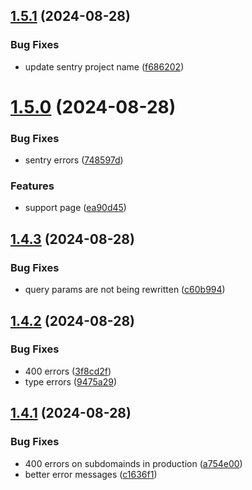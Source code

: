 ## [1.5.1](https://github.com/onesoft-sudo/sudobot-dashboard/compare/v1.5.0...v1.5.1) (2024-08-28)


### Bug Fixes

* update sentry project name ([f686202](https://github.com/onesoft-sudo/sudobot-dashboard/commit/f686202676e73ab2132c3e9418153d1964018274))



# [1.5.0](https://github.com/onesoft-sudo/sudobot-dashboard/compare/v1.4.3...v1.5.0) (2024-08-28)


### Bug Fixes

* sentry errors ([748597d](https://github.com/onesoft-sudo/sudobot-dashboard/commit/748597d28f1383e9ea8daf0f3fc482eeb9086ef7))


### Features

* support page ([ea90d45](https://github.com/onesoft-sudo/sudobot-dashboard/commit/ea90d45fd41f9f92f7d3f823d6eadc3f944516a1))



## [1.4.3](https://github.com/onesoft-sudo/sudobot-dashboard/compare/v1.4.2...v1.4.3) (2024-08-28)


### Bug Fixes

* query params are not being rewritten ([c60b994](https://github.com/onesoft-sudo/sudobot-dashboard/commit/c60b99419c26962f41911b98c22fd3c9ff0fe826))



## [1.4.2](https://github.com/onesoft-sudo/sudobot-dashboard/compare/v1.4.1...v1.4.2) (2024-08-28)


### Bug Fixes

* 400 errors ([3f8cd2f](https://github.com/onesoft-sudo/sudobot-dashboard/commit/3f8cd2f0dc82d4ea889bf640741616151083f423))
* type errors ([9475a29](https://github.com/onesoft-sudo/sudobot-dashboard/commit/9475a2945c7c8186e9136d12243ca14a20f23413))



## [1.4.1](https://github.com/onesoft-sudo/sudobot-dashboard/compare/v1.4.0...v1.4.1) (2024-08-28)


### Bug Fixes

* 400 errors on subdomainds in production ([a754e00](https://github.com/onesoft-sudo/sudobot-dashboard/commit/a754e007776773c0767634a7612c4b1d8fd13fd3))
* better error messages ([c1636f1](https://github.com/onesoft-sudo/sudobot-dashboard/commit/c1636f178f1d09655f69772af44ce49be74cb556))



